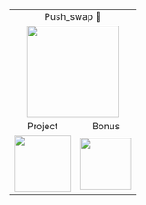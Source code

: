 <table>
  <tr>
    <td colspan="2" align="center">Push_swap 🔢</td>
  </tr>
  <tr>
    <td colspan="2" align="center"><img width="160" src="https://github.com/LLuisPP/42Cursus/assets/116104082/b1c4f11b-83a9-434e-8714-5eef12c2a2b3"></td>
  </tr>
  <tr>
    <td align="center">Project</td>
    <td align="center">Bonus</td>
  </tr>
  <tr>
    <td><img width="100" src="https://github.com/LLuisPP/42Cursus/assets/116104082/f7b1b1c5-ba6c-4259-9417-ac23c99a4879"></td>
    <td><img width="90" src="https://github.com/LLuisPP/42Cursus/assets/116104082/3fd39aa2-ce3e-4619-9b25-3e5dcdb4d6e3"></td>
  </tr>
</table>
